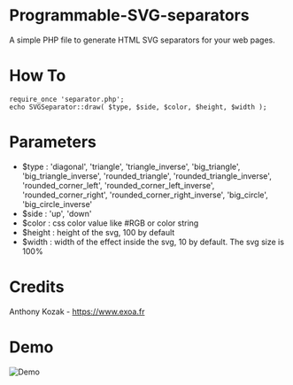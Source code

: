 # Programmable-SVG-separators
A simple PHP file to generate HTML SVG separators for your web pages.

# How To
```
require_once 'separator.php';
echo SVGSeparator::draw( $type, $side, $color, $height, $width ); 
```
# Parameters
- $type : 'diagonal', 'triangle', 'triangle_inverse', 'big_triangle', 'big_triangle_inverse', 'rounded_triangle', 'rounded_triangle_inverse', 'rounded_corner_left', 'rounded_corner_left_inverse', 'rounded_corner_right', 'rounded_corner_right_inverse', 'big_circle', 'big_circle_inverse'
- $side : 'up', 'down'
- $color : css color value like #RGB or color string
- $height : height of the svg, 100 by default
- $width : width of the effect inside the svg, 10 by default. The svg size is 100%

# Credits
Anthony Kozak - https://www.exoa.fr

# Demo
![Demo](/demo.jpg)
